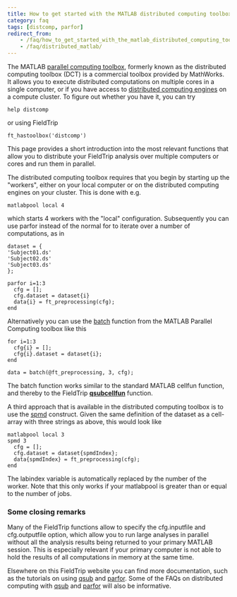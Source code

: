 ```yaml
---
title: How to get started with the MATLAB distributed computing toolbox?
category: faq
tags: [distcomp, parfor]
redirect_from:
    - /faq/how_to_get_started_with_the_matlab_distributed_computing_toolbox/
    - /faq/distributed_matlab/
---
```


The MATLAB [parallel computing toolbox](https://nl.mathworks.com/products/parallel-computing.html), formerly known as the distributed computing toolbox (DCT) is a commercial toolbox provided by MathWorks. It allows you to execute distributed computations on multiple cores in a single computer, or if you have access to [distributed computing engines](http://www.mathworks.com/products/distriben/index.html) on a compute cluster. To figure out whether you have it, you can try

    help distcomp

or using FieldTrip

    ft_hastoolbox('distcomp')

This page provides a short introduction into the most relevant functions that allow you to distribute your FieldTrip analysis over multiple computers or cores and run them in parallel.

The distributed computing toolbox requires that you begin by starting up the "workers", either on your local computer or on the distributed computing engines on your cluster. This is done with e.g.

    matlabpool local 4

which starts 4 workers with the "local" configuration. Subsequently you can use parfor instead of the normal for to iterate over a number of computations, as in

    dataset = {
    'Subject01.ds'
    'Subject02.ds'
    'Subject03.ds'
    };

    parfor i=1:3
      cfg = [];
      cfg.dataset = dataset{i}
      data{i} = ft_preprocessing(cfg);
    end

Alternatively you can use the [batch](https://www.mathworks.com/help/distcomp/batch.html) function from the MATLAB Parallel Computing toolbox like this

    for i=1:3
      cfg{i} = [];
      cfg{i}.dataset = dataset{i};
    end

    data = batch(@ft_preprocessing, 3, cfg);

The batch function works similar to the standard MATLAB cellfun function, and thereby to the FieldTrip **[qsubcellfun](/reference/qsub/qsubcellfun)** function.

A third approach that is available in the distributed computing toolbox is to use the [spmd](https://nl.mathworks.com/help/parallel-computing/spmd.html) construct. Given the same definition of the dataset as a cell-array with three strings as above, this would look like

    matlabpool local 3
    spmd 3
      cfg = [];
      cfg.dataset = dataset{spmdIndex};
      data{spmdIndex} = ft_preprocessing(cfg);
    end

The labindex variable is automatically replaced by the number of the worker. Note that this only works if your matlabpool is greater than or equal to the number of jobs.

### Some closing remarks

Many of the FieldTrip functions allow to specify the cfg.inputfile and cfg.outputfile option, which allow you to run large analyses in parallel without all the analysis results being returned to your primary MATLAB session. This is especially relevant if your primary computer is not able to hold the results of all computations in memory at the same time.

Elsewhere on this FieldTrip website you can find more documentation, such as the tutorials on using [qsub](/tutorial/scripting/distributedcomputing_qsub) and [parfor](/tutorial/scripting/distributedcomputing_qsub). Some of the FAQs on distributed computing with [qsub](/tag/qsub/) and [parfor](/tag/parfor/) will also be informative.
